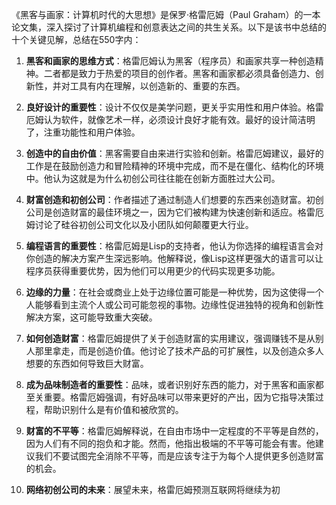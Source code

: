 《黑客与画家：计算机时代的大思想》是保罗·格雷厄姆（Paul Graham）的一本论文集，深入探讨了计算机编程和创意表达之间的共生关系。以下是该书中总结的十个关键见解，总结在550字内：

1. **黑客和画家的思维方式**：格雷厄姆认为黑客（程序员）和画家共享一种创造精神。二者都是致力于热爱的项目的创作者。黑客和画家都必须具备创造力、创新性，并对工具有内在理解，以创造新的、重要的东西。

2. **良好设计的重要性**：设计不仅仅是美学问题，更关乎实用性和用户体验。格雷厄姆认为软件，就像艺术一样，必须设计良好才能有效。最好的设计简洁明了，注重功能性和用户体验。

3. **创造中的自由价值**：黑客需要自由来进行实验和创新。格雷厄姆建议，最好的工作是在鼓励创造力和冒险精神的环境中完成，而不是在僵化、结构化的环境中。他认为这就是为什么初创公司往往能在创新方面胜过大公司。

4. **财富创造和初创公司**：作者描述了通过制造人们想要的东西来创造财富。初创公司是创造财富的最佳环境之一，因为它们被构建为快速创新和适应。格雷厄姆讨论了硅谷初创公司文化以及小团队如何颠覆更大行业。

5. **编程语言的重要性**：格雷厄姆是Lisp的支持者，他认为你选择的编程语言会对你创造的解决方案产生深远影响。他解释说，像Lisp这样更强大的语言可以让程序员获得重要优势，因为他们可以用更少的代码实现更多功能。

6. **边缘的力量**：在社会或商业上处于边缘位置可能是一种优势，因为这使得一个人能够看到主流个人或公司可能忽视的事物。边缘性促进独特的视角和创新性解决方案，这可能导致重大突破。

7. **如何创造财富**：格雷厄姆提供了关于创造财富的实用建议，强调赚钱不是从别人那里拿走，而是创造价值。他讨论了技术产品的可扩展性，以及创造众多人想要的东西如何导致巨大财富。

8. **成为品味制造者的重要性**：品味，或者识别好东西的能力，对于黑客和画家都至关重要。格雷厄姆强调，有好品味可以带来更好的产出，因为它指导决策过程，帮助识别什么是有价值和被欣赏的。

9. **财富的不平等**：格雷厄姆解释说，在自由市场中一定程度的不平等是自然的，因为人们有不同的抱负和才能。然而，他指出极端的不平等可能会有害。他建议我们不要试图完全消除不平等，而是应该专注于为每个人提供更多创造财富的机会。

10. **网络初创公司的未来**：展望未来，格雷厄姆预测互联网将继续为初